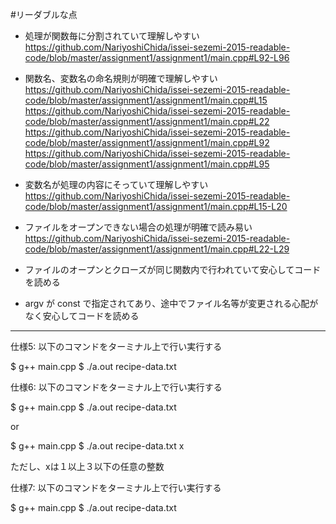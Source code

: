#リーダブルな点

* 処理が関数毎に分割されていて理解しやすい
https://github.com/NariyoshiChida/issei-sezemi-2015-readable-code/blob/master/assignment1/assignment1/main.cpp#L92-L96


* 関数名、変数名の命名規則が明確で理解しやすい
https://github.com/NariyoshiChida/issei-sezemi-2015-readable-code/blob/master/assignment1/assignment1/main.cpp#L15
https://github.com/NariyoshiChida/issei-sezemi-2015-readable-code/blob/master/assignment1/assignment1/main.cpp#L22
https://github.com/NariyoshiChida/issei-sezemi-2015-readable-code/blob/master/assignment1/assignment1/main.cpp#L92
https://github.com/NariyoshiChida/issei-sezemi-2015-readable-code/blob/master/assignment1/assignment1/main.cpp#L95


* 変数名が処理の内容にそっていて理解しやすい
https://github.com/NariyoshiChida/issei-sezemi-2015-readable-code/blob/master/assignment1/assignment1/main.cpp#L15-L20


* ファイルをオープンできない場合の処理が明確で読み易い
https://github.com/NariyoshiChida/issei-sezemi-2015-readable-code/blob/master/assignment1/assignment1/main.cpp#L22-L29


* ファイルのオープンとクローズが同じ関数内で行われていて安心してコードを読める



* argv が const で指定されてあり、途中でファイル名等が変更される心配がなく安心してコードを読める





-------------
仕様5:
以下のコマンドをターミナル上で行い実行する

$ g++ main.cpp
$ ./a.out recipe-data.txt

仕様6:
以下のコマンドをターミナル上で行い実行する

$ g++ main.cpp
$ ./a.out recipe-data.txt

or

$ g++ main.cpp
$ ./a.out recipe-data.txt x

ただし、xは１以上３以下の任意の整数

仕様7:
以下のコマンドをターミナル上で行い実行する

$ g++ main.cpp
$ ./a.out recipe-data.txt
